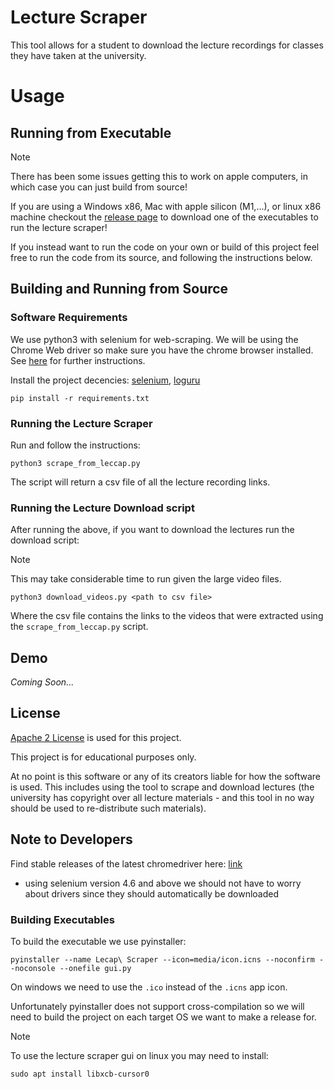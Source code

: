 # Lecture Scraper

This tool allows for a student to download the lecture recordings for classes they have taken at the university.

# Usage

## Running from Executable
> [!NOTE]
> There has been some issues getting this to work on apple computers, in which case you can just build from source!

If you are using a Windows x86, Mac with apple silicon (M1,...), or linux x86 machine checkout the [release page](https://github.com/John-Trager/Leccap-Scraper/releases) to download one of the executables to run the lecture scraper!

If you instead want to run the code on your own or build of this project feel free to run the code from its source, and following the instructions below.

## Building and Running from Source

### Software Requirements

We use python3 with selenium for web-scraping. We will be using the Chrome Web driver so make sure you have the chrome browser installed. See [here](https://selenium-python.readthedocs.io/installation.html#drivers) for further instructions.

Install the project decencies:
[selenium](https://selenium-python.readthedocs.io/installation.html), [loguru](https://github.com/Delgan/loguru)

```
pip install -r requirements.txt
```

### Running the Lecture Scraper

Run and follow the instructions:

```
python3 scrape_from_leccap.py
```

The script will return a csv file of all the lecture recording links.

### Running the Lecture Download script

After running the above, if you want to download the lectures run the download script:

> [!NOTE]  
> This may take considerable time to run given the large video files.

```
python3 download_videos.py <path to csv file>
```

Where the csv file contains the links to the videos that were extracted using the `scrape_from_leccap.py` script.

## Demo

<i>Coming Soon...</i>

## License

[Apache 2 License](https://choosealicense.com/licenses/apache-2.0/) is used for this project.

This project is for educational purposes only.

At no point is this software or any of its creators liable for how the software is used. This includes using the tool to scrape and download lectures (the university has copyright over all lecture materials - and this tool in no way should be used to re-distribute such materials).

## Note to Developers

Find stable releases of the latest chromedriver here: [link](https://googlechromelabs.github.io/chrome-for-testing/#stable)

- using selenium version 4.6 and above we should not have to worry about drivers since they should automatically be downloaded

### Building Executables

To build the executable we use pyinstaller:

```
pyinstaller --name Lecap\ Scraper --icon=media/icon.icns --noconfirm --noconsole --onefile gui.py
```

On windows we need to use the `.ico` instead of the `.icns` app icon.

Unfortunately pyinstaller does not support cross-compilation so we will need to build the project on each target OS we want to make a release for.

> [!NOTE]
> To use the lecture scraper gui on linux you may need to install:
>
> ```
> sudo apt install libxcb-cursor0
> ```
